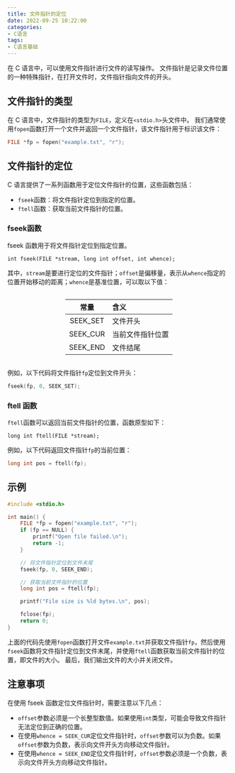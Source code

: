 ```yaml
---
title: 文件指针的定位
date: 2022-09-25 10:22:00
categories:
- C语言
tags:
- C语言基础
---
```


<style>.center {width: auto;display: table;margin-left: auto;margin-right: auto;}</style>
在 C 语言中，可以使用文件指针进行文件的读写操作。
文件指针是记录文件位置的一种特殊指针，在打开文件时，文件指针指向文件的开头。

## 文件指针的类型

在 C 语言中，文件指针的类型为`FILE`，定义在`<stdio.h>`头文件中。
我们通常使用`fopen`函数打开一个文件并返回一个文件指针，该文件指针用于标识该文件：

```c
FILE *fp = fopen("example.txt", "r");
```

## 文件指针的定位

C 语言提供了一系列函数用于定位文件指针的位置，这些函数包括：

- `fseek`函数：将文件指针定位到指定的位置。
- `ftell`函数：获取当前文件指针的位置。

### fseek函数

fseek 函数用于将文件指针定位到指定位置。

```text
int fseek(FILE *stream, long int offset, int whence);
```

其中，`stream`是要进行定位的文件指针；`offset`是偏移量，表示从`whence`指定的位置开始移动的距离；`whence`是基准位置，可以取以下值：

<div class="center">

|常量|含义|
|:---:|:---|
|SEEK_SET|文件开头|
|SEEK_CUR|当前文件指针位置|
|SEEK_END|文件结尾|

</div>

例如，以下代码将文件指针`fp`定位到文件开头：

```c
fseek(fp, 0, SEEK_SET);
```

### ftell 函数

`ftell`函数可以返回当前文件指针的位置，函数原型如下：

```text
long int ftell(FILE *stream);
```

例如，以下代码返回文件指针`fp`的当前位置：

```c
long int pos = ftell(fp);
```

## 示例

```c
#include <stdio.h>

int main() {
    FILE *fp = fopen("example.txt", "r");
    if (fp == NULL) {
        printf("Open file failed.\n");
        return -1;
    }

    // 将文件指针定位到文件末尾
    fseek(fp, 0, SEEK_END);

    // 获取当前文件指针的位置
    long int pos = ftell(fp);

    printf("File size is %ld bytes.\n", pos);

    fclose(fp);
    return 0;
}
```

上面的代码先使用`fopen`函数打开文件`example.txt`并获取文件指针`fp`，然后使用 `fseek`函数将文件指针定位到文件末尾，并使用`ftell`函数获取当前文件指针的位置，即文件的大小。
最后，我们输出文件的大小并关闭文件。

## 注意事项

在使用 fseek 函数定位文件指针时，需要注意以下几点：

- `offset`参数必须是一个长整型数值。如果使用`int`类型，可能会导致文件指针无法定位到正确的位置。
- 在使用`whence = SEEK_CUR`定位文件指针时，`offset`参数可以为负数。如果`offset`参数为负数，表示向文件开头方向移动文件指针。
- 在使用`whence = SEEK_END`定位文件指针时，`offset`参数必须是一个负数，表示向文件开头方向移动文件指针。